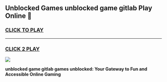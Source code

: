 
## Unblocked Games unblocked game gitlab Play Online 👋
<h3>
<a href="https://news.freeplayer.one?title=unblocked_game_gitlab&ref=17F">CLICK TO PLAY</a></h3>
<hr>

<h3>
<a href="https://news.freeplayer.one?title=unblocked_game_gitlab&ref=17F">CLICK 2 PLAY</a>
  
</h3>

<a href="https://news.freeplayer.one?title=unblocked_game_gitlab&ref=17F/"><img src="https://clearcache.store/games.png"></a>


**unblocked game gitlab games unblocked: Your Gateway to Fun and Accessible Online Gaming**
